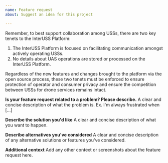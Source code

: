 ```yaml
---
name: Feature request
about: Suggest an idea for this project

---
```


Remember, to best support collaboration among USSs, there are two key tenets to the InterUSS Platform:
1. The InterUSS Platform is focused on facilitating communication amongst actively operating USSs.
2. No details about UAS operations are stored or processed on the InterUSS Platform. 

Regardless of the new features and changes brought to the platform via the open source process, these two tenets must be enforced to ensure protection of operator and consumer privacy and ensure the competition between USSs for drone services remains intact. 


**Is your feature request related to a problem? Please describe.**
A clear and concise description of what the problem is. Ex. I'm always frustrated when [...]

**Describe the solution you'd like**
A clear and concise description of what you want to happen.

**Describe alternatives you've considered**
A clear and concise description of any alternative solutions or features you've considered.

**Additional context**
Add any other context or screenshots about the feature request here.
